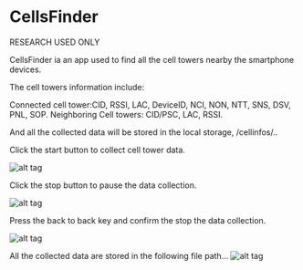 # CellsFinder
RESEARCH USED ONLY

CellsFinder ia an app used to find all the cell towers nearby the smartphone devices.

The cell towers information include:

Connected cell tower:CID, RSSI, LAC, DeviceID, NCI, NON, NTT, SNS, DSV, PNL, SOP.
Neighboring Cell towers: CID/PSC, LAC, RSSI.

And all the collected data will be stored in the local storage, /cellinfos/..


Click the start button to collect cell tower data.

![alt tag](https://github.com/aaronke/CellsFinder/blob/master/screenshots/Screenshot_2015-06-21-20-34-53.png)


Click the stop button to pause the data collection.

![alt tag](https://github.com/aaronke/CellsFinder/blob/master/screenshots/Screenshot_2015-06-21-20-34-36.png)


Press the back to back key and confirm the stop the data collection.

![alt tag](https://github.com/aaronke/CellsFinder/blob/master/screenshots/Screenshot_2015-06-21-20-35-07.png)

All the collected data are stored in the following file path...
![alt tag](https://github.com/aaronke/CellsFinder/blob/master/screenshots/Screenshot_2015-06-21-20-49-51.png)
